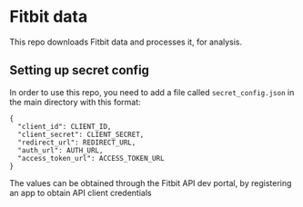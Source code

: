 # Fitbit data

This repo downloads Fitbit data and processes it, for analysis.

## Setting up secret config
In order to use this repo, you need to add a file called `secret_config.json` in the main directory with this format:
```
{
  "client_id": CLIENT_ID,
  "client_secret": CLIENT_SECRET,
  "redirect_url": REDIRECT_URL,
  "auth_url": AUTH_URL, 
  "access_token_url": ACCESS_TOKEN_URL
}
```
The values can be obtained through the Fitbit API dev portal, by registering an app to obtain API client credentials
